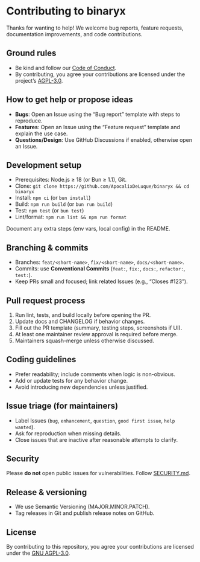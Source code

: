 # Contributing to binaryx

Thanks for wanting to help! We welcome bug reports, feature requests, documentation improvements, and code contributions.

## Ground rules

- Be kind and follow our [Code of Conduct](./CODE_OF_CONDUCT.md).
- By contributing, you agree your contributions are licensed under the project’s [AGPL-3.0](./LICENSE).

## How to get help or propose ideas

- **Bugs**: Open an Issue using the “Bug report” template with steps to reproduce.
- **Features**: Open an Issue using the “Feature request” template and explain the use case.
- **Questions/Design**: Use GitHub Discussions if enabled, otherwise open an Issue.

## Development setup

- Prerequisites: Node.js ≥ 18 (or Bun ≥ 1.1), Git.
- Clone: `git clone https://github.com/ApocalixDeLuque/binaryx && cd binaryx`
- Install: `npm ci` (or `bun install`)
- Build: `npm run build` (or `bun run build`)
- Test: `npm test` (or `bun test`)
- Lint/format: `npm run lint && npm run format`

Document any extra steps (env vars, local config) in the README.

## Branching & commits

- Branches: `feat/<short-name>`, `fix/<short-name>`, `docs/<short-name>`.
- Commits: use **Conventional Commits** (`feat:`, `fix:`, `docs:`, `refactor:`, `test:`).
- Keep PRs small and focused; link related Issues (e.g., “Closes #123”).

## Pull request process

1. Run lint, tests, and build locally before opening the PR.
2. Update docs and CHANGELOG if behavior changes.
3. Fill out the PR template (summary, testing steps, screenshots if UI).
4. At least one maintainer review approval is required before merge.
5. Maintainers squash-merge unless otherwise discussed.

## Coding guidelines

- Prefer readability; include comments when logic is non-obvious.
- Add or update tests for any behavior change.
- Avoid introducing new dependencies unless justified.

## Issue triage (for maintainers)

- Label Issues (`bug`, `enhancement`, `question`, `good first issue`, `help wanted`).
- Ask for reproduction when missing details.
- Close issues that are inactive after reasonable attempts to clarify.

## Security

Please **do not** open public issues for vulnerabilities. Follow [SECURITY.md](./SECURITY.md).

## Release & versioning

- We use Semantic Versioning (MAJOR.MINOR.PATCH).
- Tag releases in Git and publish release notes on GitHub.

## License

By contributing to this repository, you agree your contributions are licensed under the [GNU AGPL-3.0](./LICENSE).
